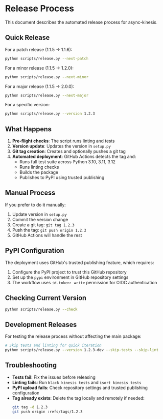 # Release Process

This document describes the automated release process for async-kinesis.

## Quick Release

For a patch release (1.1.5 → 1.1.6):
```bash
python scripts/release.py --next-patch
```

For a minor release (1.1.5 → 1.2.0):
```bash
python scripts/release.py --next-minor
```

For a major release (1.1.5 → 2.0.0):
```bash
python scripts/release.py --next-major
```

For a specific version:
```bash
python scripts/release.py --version 1.2.3
```

## What Happens

1. **Pre-flight checks**: The script runs linting and tests
2. **Version update**: Updates the version in `setup.py`
3. **Git tag creation**: Creates and optionally pushes a git tag
4. **Automated deployment**: GitHub Actions detects the tag and:
   - Runs full test suite across Python 3.10, 3.11, 3.12
   - Runs linting checks
   - Builds the package
   - Publishes to PyPI using trusted publishing

## Manual Process

If you prefer to do it manually:

1. Update version in `setup.py`
2. Commit the version change
3. Create a git tag: `git tag 1.2.3`
4. Push the tag: `git push origin 1.2.3`
5. GitHub Actions will handle the rest

## PyPI Configuration

The deployment uses GitHub's trusted publishing feature, which requires:

1. Configure the PyPI project to trust this GitHub repository
2. Set up the `pypi` environment in GitHub repository settings
3. The workflow uses `id-token: write` permission for OIDC authentication

## Checking Current Version

```bash
python scripts/release.py --check
```

## Development Releases

For testing the release process without affecting the main package:

```bash
# Skip tests and linting for quick iteration
python scripts/release.py --version 1.2.3-dev --skip-tests --skip-lint --no-tag
```

## Troubleshooting

- **Tests fail**: Fix the issues before releasing
- **Linting fails**: Run `black kinesis tests` and `isort kinesis tests`
- **PyPI upload fails**: Check repository settings and trusted publishing configuration
- **Tag already exists**: Delete the tag locally and remotely if needed:
  ```bash
  git tag -d 1.2.3
  git push origin :refs/tags/1.2.3
  ```
